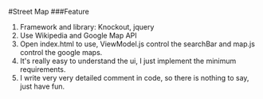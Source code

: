 #Street Map
###Feature
1. Framework and library: Knockout, jquery
2. Use Wikipedia and Google Map API
3. Open index.html to use, ViewModel.js control the searchBar and map.js control the google maps.
4. It's really easy to understand the ui, I just implement the minimum requirements.
5. I write very very detailed comment in code, so there is nothing to say, just have fun.